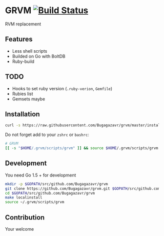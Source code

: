 # GRVM [![Build Status](https://travis-ci.org/Bugagazavr/grvm.svg?branch=master)](https://travis-ci.org/Bugagazavr/grvm)

RVM replacement

## Features

* Less shell scripts
* Builded on Go with BoltDB
* Ruby-build

## TODO

* Hooks to set ruby version (`.ruby-verion`, `Gemfile`)
* Rubies list
* Gemsets maybe

## Installation

```sh
curl -s https://raw.githubusercontent.com/Bugagazavr/grvm/master/install.sh | bash --
```

Do not forget add to your `zshrc` or `bashrc`:

```sh
# GRVM
[[ -s "$HOME/.grvm/scripts/grvm" ]] && source $HOME/.grvm/scripts/grvm
```

## Development

You need Go 1.5 + for development

```sh
mkdir -p $GOPATH/src/github.com/Bugagazavr/grvm
git clone https://github.com/Bugagazavr/grvm.git $GOPATH/src/github.com/Bugagazavr/grvm
cd $GOPATH/src/github.com/Bugagazavr/grvm
make localinstall
source ~/.grvm/scripts/grvm
```

## Contribution

Your welcome
